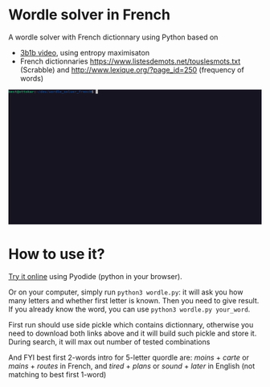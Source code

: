 # Wordle solver in French
A wordle solver with French dictionnary using Python based on
- [3b1b video](https://www.youtube.com/watch?v=v68zYyaEmEA), using entropy maximisaton
- French dictionnaries https://www.listesdemots.net/touslesmots.txt (Scrabble) and http://www.lexique.org/?page_id=250 (frequency of words)

![Sample game](demo.gif)

# How to use it?

[Try it online](https://cestpasphoto.github.io/pyodide_wordle.html) using Pyodide (python in your browser).

Or on your computer, simply run `python3 wordle.py`: it will ask you how many letters and whether first letter is known. Then you need to give result. If you already know the word, you can use `python3 wordle.py your_word`.

First run should use side pickle which contains dictionnary, otherwise you need to download both links above and it will build such pickle and store it.
During search, it will max out number of tested combinations

And FYI best first 2-words intro for 5-letter quordle are: _moins_ + _carte_ or _mains_ + _routes_ in French, and _tired_ + _plans_ or _sound_ + _later_ in English (not matching to best first 1-word)